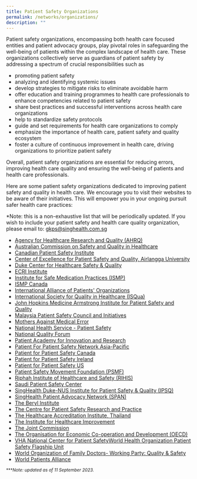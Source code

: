 ```yaml
---
title: Patient Safety Organizations
permalink: /networks/organizations/
description: ""
---
```

Patient safety organizations, encompassing both health care focused entities and patient advocacy groups, play pivotal roles in safeguarding the well-being of patients within the complex landscape of health care. These organizations collectively serve as guardians of patient safety by addressing a spectrum of crucial responsibilities such as 
* promoting patient safety
* analyzing and identifying systemic issues
* develop strategies to mitigate risks to eliminate avoidable harm
* offer education and training programmes to health care professionals to enhance competencies related to patient safety
* share best practices and successful interventions across health care organizations
* help to standardize safety protocols
* guide and set requirements for health care organizations to comply
* emphasize the importance of health care, patient safety and quality ecosystem
* foster a culture of continuous improvement in health care, driving organizations to prioritize patient safety

Overall, patient safety organizations are essential for reducing errors, improving health care quality and ensuring the well-being of patients and health care professionals. 

Here are some patient safety organizations dedicated to improving patient safety and quality in health care. We encourage you to visit their websites to be aware of their initiatives. This will empower you in your ongoing pursuit safer health care practices:

*Note: this is a non-exhaustive list that will be periodically updated. If you wish to include your patient safety and health care quality organization, please email to:  gkps@singhealth.com.sg

* [Agency for Healthcare Research and Quality (AHRQ)](https://www.ahrq.gov/)
* [Australian Commission on Safety and Quality in Healthcare ](https://www.safetyandquality.gov.au/)
* [Canadian Patient Safety Institute](https://www.patientsafetyinstitute.ca/en/Pages/default.aspx)
* [Center of Excellence for Patient Safety and Quality, Airlangga University](https://scholar.unair.ac.id/en/organisations/center-for-patient-safety-research) 
* [Duke Center for Healthcare Safety &amp; Quality](https://hsq.dukehealth.org/)
* [ECRI Institute](https://www.ecri.org/)
* [Institute for Safe Medication Practices (ISMP)](https://www.ismp.org/)
* [ISMP Canada](https://ismpcanada.ca/)
* [International Alliance of Patients' Organizations ](https://www.iapo.org.uk/)
* [International Society for Quality in Healthcare (ISQua)](https://isqua.org/)
* [John Hopkins Medicine Armstrong Institute for Patient Safety and Quality ](https://www.hopkinsmedicine.org/armstrong-institute/about)
* [Malaysia Patient Safety Council and Initiatives](https://patientsafety.moh.gov.my/v2/)
* [Mothers Against Medical Error](https://www.hifa.org/support/supporting-organisations/mothers-against-medical-error-mame)
* [National Health Service - Patient Safety ](https://www.england.nhs.uk/patient-safety/)
* [National Quality Forum](https://www.qualityforum.org/Home.aspx)
* [Patient Academy for Innovation and Research](https://www.pairacademy.org/)
* [Patient For Patient Safety Network Asia-Pacific](https://calltoaction.pairacademy.org/index.php)
* [Patient for Patient Safety Canada](https://www.healthcareexcellence.ca/en/what-we-do/all-programs/patients-for-patient-safety-canada/)
* [Patient for Patient Safety Ireland](https://patientsforpatientsafety.ie/)
* [Patient for Patient Safety US](https://www.pfps.us/)
* [Patient Safety Movement Foundation (PSMF)](https://psmf.org/)
* [Riphah Institute of Healthcare and Safety (RIHIS)](https://rihis.riphah.edu.pk/)
* [Saudi Patient Safety Center](https://www.spsc.gov.sa/English/Public/Pages/default.aspx)
* [SingHealth Duke-NUS Institute for Patient Safety &amp; Quality (IPSQ)](https://www.singhealthdukenus.com.sg/ipsq)
* [SingHealth Patient Advocacy Network (SPAN)](https://www.singhealthdukenus.com.sg/ipsq/singhealth-patient-advocacy-network)
* [The Beryl Institute](https://theberylinstitute.org/)
* [The Centre for Patient Safety Research and Practice](http://www.patientsafetyresearch.org/)
* [The Healthcare Accreditation Institute, Thailand](https://www.ha.or.th/EN/Home)
* [The Institute for Healthcare Improvement](https://www.ihi.org/)
* [The Joint Commission](https://www.jointcommission.org/)
* [The Organisation for Economic Co-operation and Development (OECD) ](https://www.oecd.org/health/patient-safety.htm)
* [VHA National Center for Patient Safety](https://www.patientsafety.va.gov/)[World Health Organization Patient Safety Flagship Unit](https://www.who.int/teams/integrated-health-services/patient-safety)
* [World Organization of Family Doctors- Working Party: Quality &amp; Safety](https://www.globalfamilydoctor.com/groups/WorkingParties/QualitySafety.aspx)
* [World Patients Alliance](https://www.worldpatientsalliance.org/)



<small> ****Note: updated as of 11 September 2023.*</small>